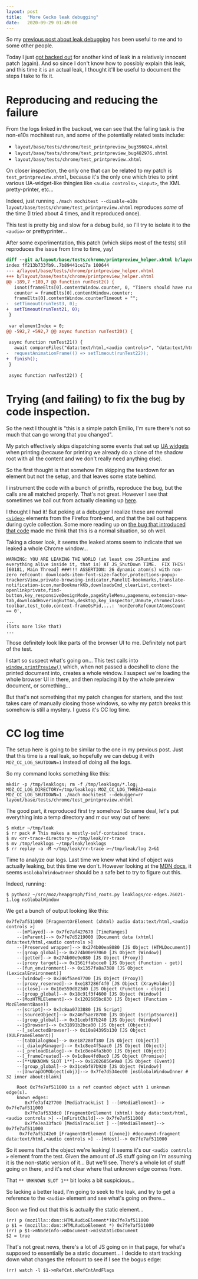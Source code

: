 ```yaml
---
layout: post
title:  "More Gecko leak debugging"
date:   2020-09-29 01:49:00
---
```


So my [previous post about leak
debugging](https://crisal.io/words/2019/11/13/shutdown-leak-hunting.html) has
been useful to me and to some other people.

Today I just [got backed out](https://bugzilla.mozilla.org/show_bug.cgi?id=1667510#c13)
for another kind of leak in a relatively innocent patch (again). And so since
I don't know how to possibly explain this leak, and this time it is an actual
leak, I thought it'll be useful to document the steps I take to fix it.

# Reproducing and reducing the failure

From the logs linked in the backout, we can see that the failing task is the
non-e10s mochitest run, and some of the potentially related tests include:

 * `layout/base/tests/chrome/test_printpreview_bug396024.xhtml`
 * `layout/base/tests/chrome/test_printpreview_bug482976.xhtml`
 * `layout/base/tests/chrome/test_printpreview.xhtml`

On closer inspection, the only one that can be related to my patch is
`test_printpreview.xhtml`, because it's the only one which tries to print
various UA-widget-like thingies like `<audio controls>`, `<input>`, the XML
pretty-printer, etc...

Indeed, just running `./mach mochitest --disable-e10s
layout/base/tests/chrome/test_printpreview.xhtml` reproduces _some_ of the time
(I tried about 4 times, and it reproduced once).

This test is pretty big and slow for a debug build, so I'll try to isolate it to
the `<audio>` or prettyprinter...

After some experimentation, this patch (which skips most of the tests) still
reproduces the issue from time to time, yay!

```diff
diff --git a/layout/base/tests/chrome/printpreview_helper.xhtml b/layout/base/tests/chrome/printpreview_helper.xhtml
index ff213b733fb9..7b89441ce17a 100644
--- a/layout/base/tests/chrome/printpreview_helper.xhtml
+++ b/layout/base/tests/chrome/printpreview_helper.xhtml
@@ -189,7 +189,7 @@ function runTest2() {
   isnot(frameElts[0].contentWindow.counter, 0, "Timers should have run!");
   counter = frameElts[0].contentWindow.counter;
   frameElts[0].contentWindow.counterTimeout = "";
-  setTimeout(runTest3, 0);
+  setTimeout(runTest21, 0);
 }
 
 var elementIndex = 0;
@@ -592,7 +592,7 @@ async function runTest20() {
 
 async function runTest21() {
   await compareFiles("data:text/html,<audio controls>", "data:text/html,<audio controls >"); // Shouldn't crash.
-  requestAnimationFrame(() => setTimeout(runTest22));
+  finish();
 }
 
 async function runTest22() {
```

# Trying (and failing) to fix the bug by code inspection.

So the next I thought is "this is a simple patch Emilio, I'm sure there's not so
much that can go wrong that you changed".

My patch effectively skips dispatching some events that set up [UA
widgets](https://firefox-source-docs.mozilla.org/toolkit/content/toolkit_widgets/ua_widget.html)
when printing (because for printing we already do a clone of the shadow root
with all the content and we don't really need anything else).

So the first thought is that somehow I'm skipping the teardown for an element
but not the setup, and that leaves some state behind.

I instrument the code with a bunch of printfs, reproduce the bug, but the calls
are all matched properly. That's not great. However I see that sometimes we bail
out from actually cleaning up
[here](https://searchfox.org/mozilla-central/rev/f27594d62e7f1d57626889255ce6a3071d67209f/dom/base/Element.cpp#1217-1223).

I thought I had it! But poking at a debugger I realize these are normal
[`<video>`](https://searchfox.org/mozilla-central/rev/f27594d62e7f1d57626889255ce6a3071d67209f/browser/base/content/popup-notifications.inc#31)
elements from the Firefox front-end, and that the bail out happens during cycle
collection. Some more reading up on [the bug that
introduced that code](https://bugzilla.mozilla.org/show_bug.cgi?id=1514098) made
me think that this is a normal situation, so oh well.

Taking a closer look, it seems the leaked atoms seem to indicate that we leaked
a whole Chrome window...

```
WARNING: YOU ARE LEAKING THE WORLD (at least one JSRuntime and everything alive inside it, that is) AT JS_ShutDown TIME.  FIX THIS!
[60181, Main Thread] ###!!! ASSERTION: 26 dynamic atom(s) with non-zero refcount: downloads-item-font-size-factor,protections-popup-trackersView,private-browsing-indicator,PanelUI-bookmarks,translate-notification-icon,manBookmarkKb,downloadsCmd_clearList,context-openlinkprivate,find-button,key_responsiveDesignMode,pageStyleMenu,pagemenu,extension-new-tab,downloadHoveringButton,desktop,key_inspector,Unmute,chromeclass-toolbar,test_todo,context-frameOsPid,...: 'nonZeroRefcountAtomsCount == 0',

...
(lots more like that)
...
```

Those definitely look like parts of the browser UI to me. Definitely not part of
the test.

I start so suspect what's going on... This test calls into
[`window.printPreview()`](https://searchfox.org/mozilla-central/rev/f27594d62e7f1d57626889255ce6a3071d67209f/dom/chrome-webidl/FrameLoader.webidl#133)
which, when not passed a docshell to clone the printed document into, creates
a whole window. I suspect we're loading the whole browser UI in there, and then
replacing it by the whole preview document, or something...

But that's not something that my patch changes for starters, and the test takes
care of manually closing those windows, so why my patch breaks this somehow is
still a mystery. I guess it's CC log time.

# CC log time

The setup here is going to be similar to the one in my previous post. Just that
this time is a real leak, so hopefully we can debug it with
`MOZ_CC_LOG_SHUTDOWN=1` instead of doing all the logs.

So my command looks something like this:

```
mkdir -p /tmp/leaklogs; rm -f /tmp/leaklogs/*.log; MOZ_CC_LOG_DIRECTORY=/tmp/leaklogs MOZ_CC_LOG_THREAD=main MOZ_CC_LOG_SHUTDOWN=1 ./mach mochitest --debugger=rr layout/base/tests/chrome/test_printpreview.xhtml
```

The good part, it reproduced first try somehow! So same deal, let's put
everything into a temp directory and rr our way out of here:

```
$ mkdir ~/tmp/leak
$ rr pack # This makes a mostly-self-contained trace.
$ mv <rr-trace-directory> ~/tmp/leak/rr-trace
$ mv /tmp/leaklogs ~/tmp/leak/leaklogs
$ rr replay -a -M ~/tmp/leak/rr-trace >~/tmp/leak/log 2>&1
```

Time to analyze our logs. Last time we knew what kind of object was actually
leaking, but this time we don't. However looking at the [MDN
docs](https://developer.mozilla.org/en-US/docs/Mozilla/Performance/GC_and_CC_logs),
it seems `nsGlobalWindowInner` should be a safe bet to try to figure out this.

Indeed, running:

```
$ python2 ~/src/moz/heapgraph/find_roots.py leaklogs/cc-edges.76021-1.log nsGlobalWindow
```

We get a bunch of output looking like this:

```
0x7fe7af511000 [FragmentOrElement (xhtml) audio data:text/html,<audio controls >]
    --[mPlayed]--> 0x7fe7af427670 [TimeRanges]
    --[mParent]--> 0x7fe7d5219000 [Document data (xhtml) data:text/html,<audio controls >]
    --[Preserved wrapper]--> 0x274b00ea8080 [JS Object (HTMLDocument)]
    --[group_global]--> 0x274b00e97060 [JS Object (Window)]
    --[getter]--> 0x274b00e9e080 [JS Object (Proxy)]
    --[proxy target]--> 0x1561ffabcce0 [JS Object (Function - get)]
    --[fun_environment]--> 0x1357fa8a7380 [JS Object (LexicalEnvironment)]
    --[window]--> 0x246f5ae47700 [JS Object (Proxy)]
    --[proxy_reserved]--> 0xe187286f4f0 [JS Object (XrayHolder)]
    --[close]--> 0x10e559d823d0 [JS Object (Function - close)]
    --[group_global]--> 0x18c91f3f4600 [JS Object (Window)]
    --[MozHTMLElement]--> 0x1202685bc830 [JS Object (Function - MozElementBase)]
    --[script]--> 0x3c8aa0733880 [JS Script]
    --[sourceObject]--> 0x246f5ae78700 [JS Object (ScriptSource)]
    --[group_global]--> 0x31cebf87b240 [JS Object (Window)]
    --[gBrowser]--> 0x31891b2bca00 [JS Object (Object)]
    --[_selectedBrowser]--> 0x10a84395b130 [JS Object (XULFrameElement)]
    --[tabDialogBox]--> 0xe187280f180 [JS Object (Object)]
    --[_dialogManager]--> 0x1c8ee4f5aac0 [JS Object (Object)]
    --[_preloadDialog]--> 0x1c8ee4fa3b00 [JS Object (Object)]
    --[_frameCreated]--> 0x1c8ee4fd0ac0 [JS Object (Promise)]
    --[**UNKNOWN SLOT 1**]--> 0x12026856e9a0 [JS Object (Event)]
    --[group_global]--> 0x31cebf87b920 [JS Object (Window)]
    --[UnwrapDOMObject(obj)]--> 0x7fe7d534ec00 [nsGlobalWindowInner # 32 inner about:blank]

    Root 0x7fe7af511000 is a ref counted object with 1 unknown edge(s).
    known edges:
       0x7fe7af427700 [MediaTrackList ] --[mMediaElement]--> 0x7fe7af511000
       0x7fe7af533dc0 [FragmentOrElement (xhtml) body data:text/html,<audio controls >] --[mFirstChild]--> 0x7fe7af511000
       0x7fe7ea33fac0 [MediaTrackList ] --[mMediaElement]--> 0x7fe7af511000
     0x7fe7af5242e0 [FragmentOrElement ([none]) #document-fragment data:text/html,<audio controls >] --[mHost]--> 0x7fe7af511000
```

So it seems that's the object we're leaking! It seems it's our `<audio controls >`
element from the test. Given the amount of JS stuff going on I'm assuming it is
the non-static version of it... But we'll see. There's a whole lot of stuff
going on there, and it's not clear where that unknown edge comes from.

That `** UNKNOWN SLOT 1**` bit looks a bit suspicious...

So lacking a better lead, I'm going to seek to the leak, and try to get
a reference to the `<audio>` element and see what's going on there...

Soon we find out that this is actually the static element...

```
(rr) p (mozilla::dom::HTMLAudioElement*)0x7fe7af511000
p $1 = (mozilla::dom::HTMLAudioElement *) 0x7fe7af511000
(rr) p $1->mNodeInfo->mDocument->mIsStaticDocument
$2 = true
```

That's not great news, there's a lot of JS going on in that page, for what's
supposed to essentially be a static document... I decide to start tracking down
what changes the refcount to see if I see the bogus edge:

```
(rr) watch -l $1->mRefCnt.mRefCntAndFlags
```

